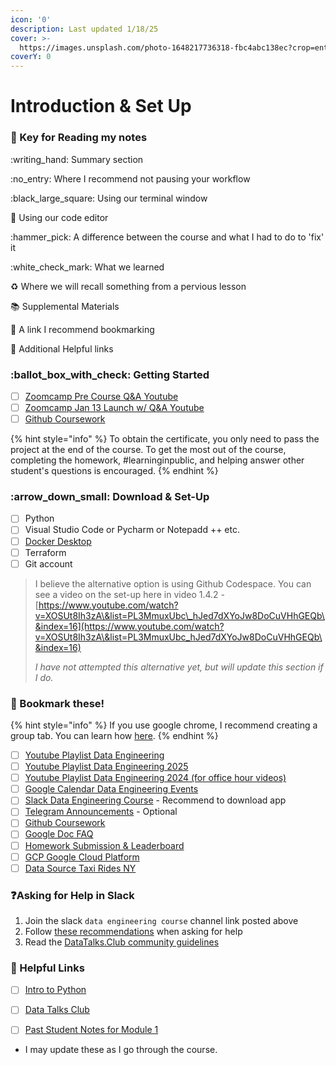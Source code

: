 ```yaml
---
icon: '0'
description: Last updated 1/18/25
cover: >-
  https://images.unsplash.com/photo-1648217736318-fbc4abc138ec?crop=entropy&cs=srgb&fm=jpg&ixid=M3wxOTcwMjR8MHwxfHNlYXJjaHwxfHxjb2ZmZWUlMjBib29rfGVufDB8fHx8MTczNjgyOTczNHww&ixlib=rb-4.0.3&q=85
coverY: 0
---
```


# Introduction & Set Up

### :key: Key for Reading my notes&#x20;

:writing\_hand: Summary section

:no\_entry: Where I recommend not pausing your workflow

:black\_large\_square: Using our terminal window&#x20;

:pencil: Using our code editor

:hammer\_pick: A difference between the course and what I had to do to 'fix' it

:white\_check\_mark: What we learned

:recycle: Where we will recall something from a pervious lesson

:books: Supplemental Materials

:bookmark: A link I recommend bookmarking

:link: Additional Helpful links



### :ballot\_box\_with\_check: Getting Started

* [ ] [Zoomcamp Pre Course Q\&A Youtube](https://www.youtube.com/watch?v=DPnAOu2csYA)
* [ ] [Zoomcamp Jan 13 Launch w/ Q\&A Youtube](https://www.youtube.com/watch?v=X8cEEwi8DTM)
* [ ] [Github Coursework](https://github.com/DataTalksClub/data-engineering-zoomcamp)

{% hint style="info" %}
To obtain the certificate, you only need to pass the project at the end of the course. To get the most out of the course, completing the homework, #learninginpublic, and helping answer other student's questions is encouraged.
{% endhint %}

### :arrow\_down\_small: Download & Set-Up

* [ ] Python
* [ ] Visual Studio Code or Pycharm or Notepadd ++ etc.
* [ ] [Docker Desktop](https://docs.docker.com/get-started/get-docker/)
* [ ] Terraform
* [ ] Git account

> I believe the alternative option is using Github Codespace. You can see a video on the set-up here in video 1.4.2 - [https://www.youtube.com/watch?v=XOSUt8Ih3zA\&list=PL3MmuxUbc\_hJed7dXYoJw8DoCuVHhGEQb\&index=16](https://www.youtube.com/watch?v=XOSUt8Ih3zA\&list=PL3MmuxUbc_hJed7dXYoJw8DoCuVHhGEQb\&index=16)
>
> _I have not attempted this alternative yet, but will update this section if I do._

### :bookmark: Bookmark these!

{% hint style="info" %}
If you use google chrome, I recommend creating a group tab. You can learn how [here](https://blog.google/products/chrome/manage-tabs-with-google-chrome/).
{% endhint %}

* [ ] [Youtube Playlist Data Engineering ](https://www.youtube.com/playlist?list=PL3MmuxUbc_hJed7dXYoJw8DoCuVHhGEQb)
* [ ] [Youtube Playlist Data Engineering 2025](https://www.youtube.com/playlist?list=PL3MmuxUbc_hJZdpLpRHp7dg6EOx828q6y)
* [ ] [Youtube Playlist Data Engineering 2024 (for office hour videos)](https://www.youtube.com/playlist?list=PL3MmuxUbc_hKihpnNQ9qtTmWYy26bPrSb)
* [ ] [Google Calendar Data Engineering Events](https://calendar.google.com/calendar/embed?src=er1r053veb2iqu4u1fhm635q0o%40group.calendar.google.com\&ctz=America%2FAnchorage)
* [ ] [Slack Data Engineering Course](https://datatalks-club.slack.com/archives/C01FABYF2RG) - Recommend to download app
* [ ] [Telegram Announcements](https://t.me/dezoomcamp) - Optional
* [ ] [Github Coursework](https://github.com/DataTalksClub/data-engineering-zoomcamp)
* [ ] [Google Doc FAQ](https://docs.google.com/document/d/19bnYs80DwuUimHM65UV3sylsCn2j1vziPOwzBwQrebw/edit?tab=t.0)
* [ ] [Homework Submission & Leaderboard](https://courses.datatalks.club/de-zoomcamp-2025/)
* [ ] [GCP Google Cloud Platform](https://cloud.google.com)
* [ ] [Data Source Taxi Rides NY](https://www.nyc.gov/site/tlc/about/tlc-trip-record-data.page)

### :question:Asking for Help in Slack

1. Join the slack `data engineering course` channel link posted above&#x20;
2. Follow [these recommendations](https://github.com/DataTalksClub/data-engineering-zoomcamp/blob/main/asking-questions.md) when asking for help
3. Read the [DataTalks.Club community guidelines](https://datatalks.club/slack/guidelines.html)

### :link: Helpful Links

* [ ] [Intro to Python](https://mlbookcamp.com/article/python)
* [ ] [Data Talks Club](https://datatalks.club/)
* [ ] [Past Student Notes for Module 1](./)



* I may update these as I go through the course.&#x20;






